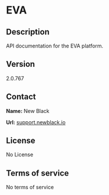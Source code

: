 # EVA

## Description

API documentation for the EVA platform.

## Version

2.0.767

## Contact

**Name:** New Black

**Url:** [support.newblack.io](https://support.newblack.io)

## License

No License

## Terms of service

No terms of service